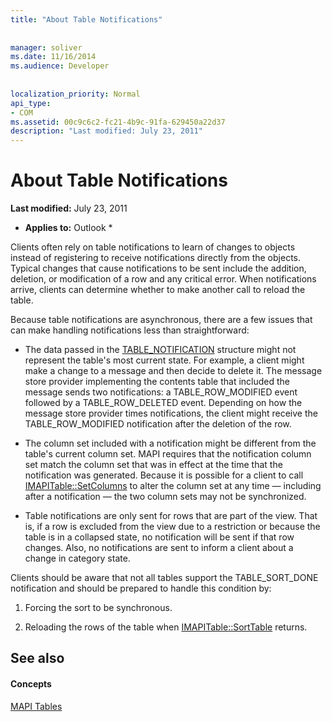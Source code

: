 ```yaml
---
title: "About Table Notifications"
 
 
manager: soliver
ms.date: 11/16/2014
ms.audience: Developer
 
 
localization_priority: Normal
api_type:
- COM
ms.assetid: 00c9c6c2-fc21-4b9c-91fa-629450a22d37
description: "Last modified: July 23, 2011"
---
```


# About Table Notifications

 **Last modified:** July 23, 2011 
  
 * **Applies to:** Outlook * 
  
Clients often rely on table notifications to learn of changes to objects instead of registering to receive notifications directly from the objects. Typical changes that cause notifications to be sent include the addition, deletion, or modification of a row and any critical error. When notifications arrive, clients can determine whether to make another call to reload the table. 
  
Because table notifications are asynchronous, there are a few issues that can make handling notifications less than straightforward:
  
- The data passed in the [TABLE_NOTIFICATION](table_notification.md) structure might not represent the table's most current state. For example, a client might make a change to a message and then decide to delete it. The message store provider implementing the contents table that included the message sends two notifications: a TABLE_ROW_MODIFIED event followed by a TABLE_ROW_DELETED event. Depending on how the message store provider times notifications, the client might receive the TABLE_ROW_MODIFIED notification after the deletion of the row. 
    
- The column set included with a notification might be different from the table's current column set. MAPI requires that the notification column set match the column set that was in effect at the time that the notification was generated. Because it is possible for a client to call [IMAPITable::SetColumns](imapitable-setcolumns.md) to alter the column set at any time — including after a notification — the two column sets may not be synchronized. 
    
- Table notifications are only sent for rows that are part of the view. That is, if a row is excluded from the view due to a restriction or because the table is in a collapsed state, no notification will be sent if that row changes. Also, no notifications are sent to inform a client about a change in category state.
    
Clients should be aware that not all tables support the TABLE_SORT_DONE notification and should be prepared to handle this condition by:
  
1. Forcing the sort to be synchronous.
    
2. Reloading the rows of the table when [IMAPITable::SortTable](imapitable-sorttable.md) returns. 
    
## See also

#### Concepts

[MAPI Tables](mapi-tables.md)

